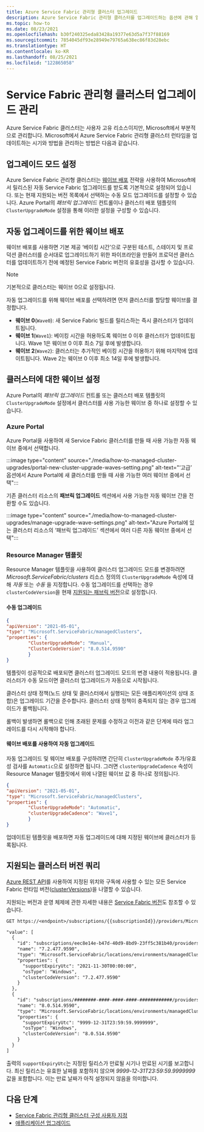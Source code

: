 ```yaml
---
title: Azure Service Fabric 관리형 클러스터 업그레이드
description: Azure Service Fabric 관리형 클러스터를 업그레이드하는 옵션에 관해 알아보기
ms.topic: how-to
ms.date: 08/23/2021
ms.openlocfilehash: b30f240325eda83428a19377e63d5a7f37f88169
ms.sourcegitcommit: 7854045df93e28949e79765a638ec86f83d28ebc
ms.translationtype: HT
ms.contentlocale: ko-KR
ms.lasthandoff: 08/25/2021
ms.locfileid: "122865058"
---
```

# <a name="manage-service-fabric-managed-cluster-upgrades"></a>Service Fabric 관리형 클러스터 업그레이드 관리

Azure Service Fabric 클러스터는 사용자 고유 리소스이지만, Microsoft에서 부분적으로 관리합니다. Microsoft에서 Azure Service Fabric 관리형 클러스터 런타임을 업데이트하는 시기와 방법을 관리하는 방법은 다음과 같습니다.

## <a name="set-upgrade-mode"></a>업그레이드 모드 설정

Azure Service Fabric 관리형 클러스터는 [웨이브 배포](#wave-deployment-for-automatic-upgrades) 전략을 사용하여 Microsoft에서 릴리스된 자동 Service Fabric 업그레이드를 받도록 기본적으로 설정되어 있습니다. 또는 현재 지원되는 버전 목록에서 선택하는 수동 모드 업그레이드를 설정할 수 있습니다. Azure Portal의 *패브릭 업그레이드* 컨트롤이나 클러스터 배포 템플릿의 `ClusterUpgradeMode` 설정을 통해 이러한 설정을 구성할 수 있습니다.

## <a name="wave-deployment-for-automatic-upgrades"></a>자동 업그레이드를 위한 웨이브 배포

웨이브 배포를 사용하면 기본 제공 ‘베이킹 시간’으로 구분된 테스트, 스테이지 및 프로덕션 클러스터를 순서대로 업그레이드하기 위한 파이프라인을 만들어 프로덕션 클러스터를 업데이트하기 전에 예정된 Service Fabric 버전의 유효성을 검사할 수 있습니다.

>[!NOTE]
>기본적으로 클러스터는 웨이브 0으로 설정됩니다.

자동 업그레이드를 위해 웨이브 배포를 선택하려면 먼저 클러스터를 할당할 웨이브를 결정합니다.

* **웨이브 0**(`Wave0`): 새 Service Fabric 빌드를 릴리스하는 즉시 클러스터가 업데이트됩니다.
* **웨이브 1**(`Wave1`): 베이킹 시간을 허용하도록 웨이브 0 이후 클러스터가 업데이트됩니다. Wave 1은 웨이브 0 이후 최소 7일 후에 발생합니다.
* **웨이브 2**(`Wave2`): 클러스터는 추가적인 베이킹 시간을 허용하기 위해 마지막에 업데이트됩니다. Wave 2는 웨이브 0 이후 최소 14일 후에 발생합니다.

## <a name="set-the-wave-for-your-cluster"></a>클러스터에 대한 웨이브 설정

Azure Portal의 *패브릭 업그레이드* 컨트롤 또는 클러스터 배포 템플릿의 `ClusterUpgradeMode` 설정에서 클러스터를 사용 가능한 웨이브 중 하나로 설정할 수 있습니다.

### <a name="azure-portal"></a>Azure Portal

Azure Portal을 사용하여 새 Service Fabric 클러스터를 만들 때 사용 가능한 자동 웨이브 중에서 선택합니다.

:::image type="content" source="./media/how-to-managed-cluster-upgrades/portal-new-cluster-upgrade-waves-setting.png" alt-text="‘고급’ 옵션에서 Azure Portal에 새 클러스터를 만들 때 사용 가능한 여러 웨이브 중에서 선택":::

기존 클러스터 리소스의 **패브릭 업그레이드** 섹션에서 사용 가능한 자동 웨이브 간을 전환할 수도 있습니다.

:::image type="content" source="./media/how-to-managed-cluster-upgrades/manage-upgrade-wave-settings.png" alt-text="Azure Portal에 있는 클러스터 리소스의 ‘패브릭 업그레이드’ 섹션에서 여러 다른 자동 웨이브 중에서 선택":::

### <a name="resource-manager-template"></a>Resource Manager 템플릿

Resource Manager 템플릿을 사용하여 클러스터 업그레이드 모드를 변경하려면 *Microsoft.ServiceFabric/clusters* 리소스 정의의 `ClusterUpgradeMode` 속성에 대해 *자동* 또는 *수동* 을 지정합니다. 수동 업그레이드를 선택하는 경우 `clusterCodeVersion`을 현재 [지원되는 패브릭 버전](#query-for-supported-cluster-versions)으로 설정합니다.

#### <a name="manual-upgrade"></a>수동 업그레이드

```json
{
"apiVersion": "2021-05-01",
"type": "Microsoft.ServiceFabric/managedClusters",
"properties": {
        "ClusterUpgradeMode": "Manual",
        "ClusterCodeVersion": "8.0.514.9590"
        }
}
```

템플릿이 성공적으로 배포되면 클러스터 업그레이드 모드의 변경 내용이 적용됩니다. 클러스터가 수동 모드이면 클러스터 업그레이드가 자동으로 시작됩니다.

클러스터 상태 정책(노드 상태 및 클러스터에서 실행되는 모든 애플리케이션의 상태 조합)은 업그레이드 기간을 준수합니다. 클러스터 상태 정책이 충족되지 않는 경우 업그레이드가 롤백됩니다.

롤백이 발생하면 롤백으로 인해 초래된 문제를 수정하고 이전과 같은 단계에 따라 업그레이드를 다시 시작해야 합니다.

#### <a name="automatic-upgrade-with-wave-deployment"></a>웨이브 배포를 사용하여 자동 업그레이드

자동 업그레이드 및 웨이브 배포를 구성하려면 간단히 `ClusterUpgradeMode` 추가/유효성 검사를 `Automatic`으로 설정하면 됩니다. 그러면 `clusterUpgradeCadence` 속성이 Resource Manager 템플릿에서 위에 나열된 웨이브 값 중 하나로 정의됩니다.

```json
{
"apiVersion": "2021-05-01",
"type": "Microsoft.ServiceFabric/managedClusters",
"properties": {
        "ClusterUpgradeMode": "Automatic",
        "clusterUpgradeCadence": "Wave1",
        }  
}
```

업데이트된 템플릿을 배포하면 자동 업그레이드에 대해 지정된 웨이브에 클러스터가 등록됩니다.

## <a name="query-for-supported-cluster-versions"></a>지원되는 클러스터 버전 쿼리

[Azure REST API](/rest/api/azure/)를 사용하여 지정된 위치와 구독에 사용할 수 있는 모든 Service Fabric 런타임 버전([clusterVersions](/rest/api/servicefabric/sfrp-api-clusterversions_list))을 나열할 수 있습니다.

지원되는 버전과 운영 체제에 관한 자세한 내용은 [Service Fabric 버전](service-fabric-versions.md)도 참조할 수 있습니다.

```REST
GET https://<endpoint>/subscriptions/{{subscriptionId}}/providers/Microsoft.ServiceFabric/locations/{{location}}/managedclusterVersions?api-version=2021-05-01

"value": [
  {
    "id": "subscriptions/eec8e14e-b47d-40d9-8bd9-23ff5c381b40/providers/Microsoft.ServiceFabric/locations/eastus2/environments/Windows/managedClusterVersions/7.2.477.9590",
    "name": "7.2.477.9590",
    "type": "Microsoft.ServiceFabric/locations/environments/managedClusterVersions",
    "properties": {
      "supportExpiryUtc": "2021-11-30T00:00:00",
      "osType": "Windows",
      "clusterCodeVersion": "7.2.477.9590"
    }
  },
  {
    "id": "subscriptions/########-####-####-####-############/providers/Microsoft.ServiceFabric/locations/eastus2/environments/Windows/managedClusterVersions/8.0.514.9590",
    "name": "8.0.514.9590",
    "type": "Microsoft.ServiceFabric/locations/environments/managedClusterVersions",
    "properties": {
      "supportExpiryUtc": "9999-12-31T23:59:59.9999999",
      "osType": "Windows",
      "clusterCodeVersion": "8.0.514.9590"
    }
  }
]

```

출력의 `supportExpiryUtc`는 지정된 릴리스가 만료될 시기나 만료된 시기를 보고합니다. 최신 릴리스는 유효한 날짜를 포함하지 않으며 *9999-12-31T23:59:59.9999999* 값을 포함합니다. 이는 만료 날짜가 아직 설정되지 않음을 의미합니다.

## <a name="next-steps"></a>다음 단계

* [Service Fabric 관리형 클러스터 구성 사용자 지정](how-to-managed-cluster-configuration.md)
* [애플리케이션 업그레이드](service-fabric-application-upgrade.md)

<!--Image references-->
[Upgrade-Wave-Settings]: ./media/how-to-managed-cluster-upgrades/manage-upgrade-wave-settings.png
[New-Cluster-Wave-Settings]: ./media/how-to-managed-cluster-upgrades/portal-new-cluster-upgrade-waves-setting.png
